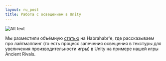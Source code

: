 ```yaml
---
layout: ru_post
title: Работа с освещением в Unity
---
```


![Alt text](http://i.imgur.com/CSAaE1I.png)

Мы разместили объёмную [статью](http://habrahabr.ru/post/266839/) на Habrahabr'е, где рассказываем про лайтмаппинг (то есть процесс запечения освещения в текстуры для увеличения производительности игры) в Unity на примере нашей игры Ancient Rivals. 


